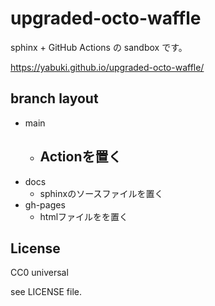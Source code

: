# upgraded-octo-waffle

sphinx + GitHub Actions の sandbox です。

<https://yabuki.github.io/upgraded-octo-waffle/>

## branch layout

+ main
  - Actionを置く
    - 
+ docs
  - sphinxのソースファイルを置く
+ gh-pages
  - htmlファイルをを置く

## License

CC0 universal

see LICENSE file.

